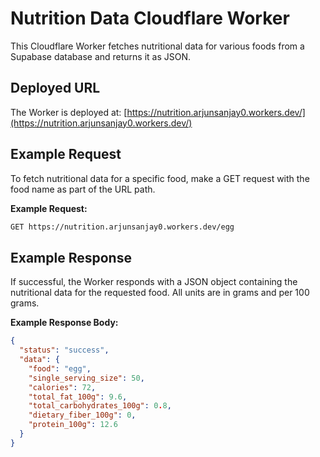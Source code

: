 # Nutrition Data Cloudflare Worker

This Cloudflare Worker fetches nutritional data for various foods from a Supabase database and returns it as JSON.

## Deployed URL

The Worker is deployed at: [https://nutrition.arjunsanjay0.workers.dev/](https://nutrition.arjunsanjay0.workers.dev/)

## Example Request

To fetch nutritional data for a specific food, make a GET request with the food name as part of the URL path.

**Example Request:**

```bash
GET https://nutrition.arjunsanjay0.workers.dev/egg
```


## Example Response

If successful, the Worker responds with a JSON object containing the nutritional data for the requested food.  All units are in grams and per 100 grams.

**Example Response Body:**
```json
{
  "status": "success",
  "data": {
    "food": "egg",
    "single_serving_size": 50,
    "calories": 72,
    "total_fat_100g": 9.6,
    "total_carbohydrates_100g": 0.8,
    "dietary_fiber_100g": 0,
    "protein_100g": 12.6
  }
}
